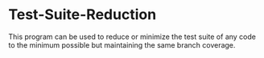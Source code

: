 # Test-Suite-Reduction

This program can be used to reduce or minimize the test suite of any code to the minimum possible but maintaining the same branch coverage.
